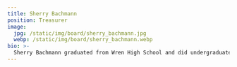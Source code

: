 ```yaml
---
title: Sherry Bachmann
position: Treasurer
image:
  jpg: /static/img/board/sherry_bachmann.jpg
  webp: /static/img/board/sherry_bachmann.webp
bio: >-
  Sherry Bachmann graduated from Wren High School and did undergraduate work at Furman University. She was for twenty-eight years a stay at home mom. When her kids grew up she decided to be a driver instructor through the influence of her sister. She started Precious Cargo Driving School in 2008 and now have three cars and instructors. She is also an avid horse rider and nature enthusiast. She has identified thirty-six species of birds in her back yard alone.
---
```

